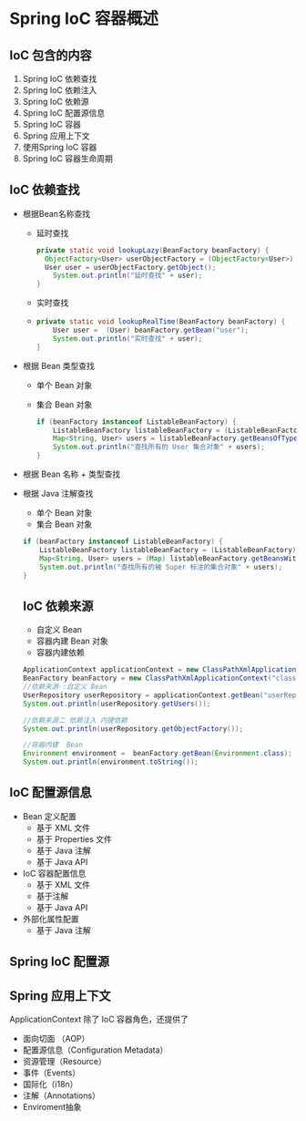 # Spring IoC 容器概述

## IoC 包含的内容

1. Spring IoC 依赖查找
2. Spring IoC 依赖注入
3. Spring IoC 依赖源
4. Spring IoC 配置源信息
5. Spring IoC 容器
6. Spring 应用上下文
7. 使用Spring IoC 容器
8. Spring IoC 容器生命周期

## IoC 依赖查找

- 根据Bean名称查找
  - 延时查找
  
    ```java
    private static void lookupLazy(BeanFactory beanFactory) {
      ObjectFactory<User> userObjectFactory = (ObjectFactory<User>) beanFactory.getBean("objectFactory");
      User user = userObjectFactory.getObject();
        System.out.println("延时查找" + user);
    }
    ```
  
  - 实时查找
  
  - ```java
    private static void lookupRealTime(BeanFactory beanFactory) {
        User user =  (User) beanFactory.getBean("user");
        System.out.println("实时查找" + user);
    }
    ```
  
- 根据 Bean 类型查找
  - 单个 Bean 对象
  
  - 集合 Bean 对象
  
    ```java
    if (beanFactory instanceof ListableBeanFactory) {
        ListableBeanFactory listableBeanFactory = (ListableBeanFactory) beanFactory;
        Map<String, User> users = listableBeanFactory.getBeansOfType(User.class);
        System.out.println("查找所有的 User 集合对象" + users);
    }
    ```
  
    
  
- 根据 Bean 名称 + 类型查找

- 根据 Java 注解查找
  - 单个 Bean 对象
  - 集合 Bean 对象 
  
  ```java
  if (beanFactory instanceof ListableBeanFactory) {
      ListableBeanFactory listableBeanFactory = (ListableBeanFactory) beanFactory;
      Map<String, User> users = (Map) listableBeanFactory.getBeansWithAnnotation(Super.class);
      System.out.println("查找所有的被 Super 标注的集合对象" + users);
  }
  ```
  
  ## IoC 依赖来源
  
  - 自定义 Bean
  - 容器内建 Bean 对象
  - 容器内建依赖
  
  ```java
  ApplicationContext applicationContext = new ClassPathXmlApplicationContext("classpath:/META-INF/dependency-injection-context.xml");
  BeanFactory beanFactory = new ClassPathXmlApplicationContext("classpath:/META-INF/dependency-injection-context.xml");
  //依赖来源-:自定义 Bean
  UserRepository userRepository = applicationContext.getBean("userRepository", UserRepository.class);
  System.out.println(userRepository.getUsers());
  
  //依赖来源二 依赖注入 内建依赖
  System.out.println(userRepository.getObjectFactory());
  
  //容器内建  Bean
  Environment environment =  beanFactory.getBean(Environment.class);
  System.out.println(environment.toString());
  ```

## IoC 配置源信息

- Bean 定义配置
  - 基于 XML 文件
  - 基于 Properties 文件
  - 基于 Java 注解
  - 基于 Java API
- IoC 容器配置信息
  - 基于 XML 文件
  - 基于注解
  - 基于 Java API
- 外部化属性配置
  - 基于 Java 注解

## Spring IoC 配置源



## Spring 应用上下文

ApplicationContext 除了 IoC 容器角色，还提供了

- 面向切面 （AOP）
- 配置源信息（Configuration Metadata）
- 资源管理（Resource）
- 事件（Events）
- 国际化（i18n）
- 注解（Annotations）
- Enviroment抽象

